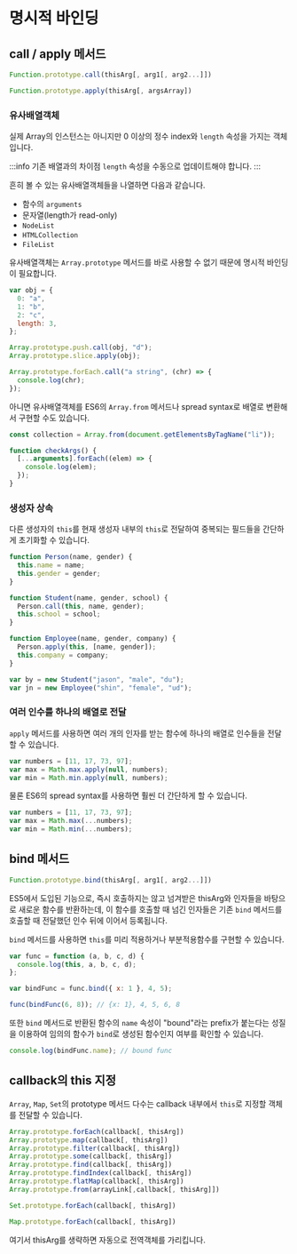# 명시적 바인딩

## call / apply 메서드

```js
Function.prototype.call(thisArg[, arg1[, arg2...]])
```

```js
Function.prototype.apply(thisArg[, argsArray])
```

### 유사배열객체

실제 Array의 인스턴스는 아니지만 0 이상의 정수 index와 `length` 속성을 가지는 객체입니다.

:::info 기존 배열과의 차이점
`length` 속성을 수동으로 업데이트해야 합니다.
:::

흔히 볼 수 있는 유사배열객체들을 나열하면 다음과 같습니다.

- 함수의 `arguments`
- 문자열(length가 read-only)
- `NodeList`
- `HTMLCollection`
- `FileList`

유사배열객체는 `Array.prototype` 메서드를 바로 사용할 수 없기 때문에 명시적 바인딩이 필요합니다.

```js
var obj = {
  0: "a",
  1: "b",
  2: "c",
  length: 3,
};

Array.prototype.push.call(obj, "d");
Array.prototype.slice.apply(obj);
```

```js
Array.prototype.forEach.call("a string", (chr) => {
  console.log(chr);
});
```

아니면 유사배열객체를 ES6의 `Array.from` 메서드나 spread syntax로 배열로 변환해서 구현할 수도 있습니다.

```js
const collection = Array.from(document.getElementsByTagName("li"));

function checkArgs() {
  [...arguments].forEach((elem) => {
    console.log(elem);
  });
}
```

### 생성자 상속

다른 생성자의 `this`를 현재 생성자 내부의 `this`로 전달하여 중복되는 필드들을 간단하게 초기화할 수 있습니다.

```js
function Person(name, gender) {
  this.name = name;
  this.gender = gender;
}

function Student(name, gender, school) {
  Person.call(this, name, gender);
  this.school = school;
}

function Employee(name, gender, company) {
  Person.apply(this, [name, gender]);
  this.company = company;
}

var by = new Student("jason", "male", "du");
var jn = new Employee("shin", "female", "ud");
```

### 여러 인수를 하나의 배열로 전달

`apply` 메서드를 사용하면 여러 개의 인자를 받는 함수에 하나의 배열로 인수들을 전달할 수 있습니다.

```js
var numbers = [11, 17, 73, 97];
var max = Math.max.apply(null, numbers);
var min = Math.min.apply(null, numbers);
```

물론 ES6의 spread syntax를 사용하면 훨씬 더 간단하게 할 수 있습니다.

```js
var numbers = [11, 17, 73, 97];
var max = Math.max(...numbers);
var min = Math.min(...numbers);
```

## bind 메서드

```js
Function.prototype.bind(thisArg[, arg1[, arg2...]])
```

ES5에서 도입된 기능으로, 즉시 호출하지는 않고 넘겨받은 thisArg와 인자들을 바탕으로 새로운 함수를 반환하는데, 이 함수를 호출할 때 넘긴 인자들은 기존 `bind` 메서드를 호출할 때 전달했던 인수 뒤에 이어서 등록됩니다.

`bind` 메서드를 사용하면 `this`를 미리 적용하거나 부분적용함수를 구현할 수 있습니다.

```js
var func = function (a, b, c, d) {
  console.log(this, a, b, c, d);
};

var bindFunc = func.bind({ x: 1 }, 4, 5);

func(bindFunc(6, 8)); // {x: 1}, 4, 5, 6, 8
```

또한 `bind` 메서드로 반환된 함수의 `name` 속성이 "bound"라는 prefix가 붙는다는 성질을 이용하여 임의의 함수가 `bind`로 생성된 함수인지 여부를 확인할 수 있습니다.

```js
console.log(bindFunc.name); // bound func
```

## callback의 this 지정

`Array`, `Map`, `Set`의 prototype 메서드 다수는 callback 내부에서 `this`로 지정할 객체를 전달할 수 있습니다.

```js
Array.prototype.forEach(callback[, thisArg])
Array.prototype.map(callback[, thisArg])
Array.prototype.filter(callback[, thisArg])
Array.prototype.some(callback[, thisArg])
Array.prototype.find(callback[, thisArg])
Array.prototype.findIndex(callback[, thisArg])
Array.prototype.flatMap(callback[, thisArg])
Array.prototype.from(arrayLink[,callback[, thisArg]])

Set.prototype.forEach(callback[, thisArg])

Map.prototype.forEach(callback[, thisArg])

```

여기서 thisArg를 생략하면 자동으로 전역객체를 가리킵니다.
